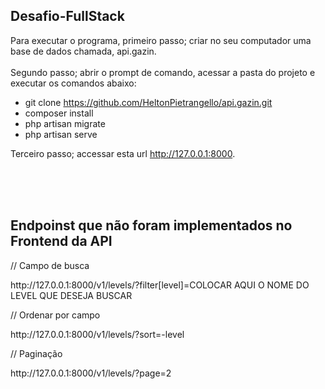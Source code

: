 ## Desafio-FullStack

Para executar o programa, primeiro passo; criar no seu computador uma base de dados chamada, api.gazin.</br></br>
Segundo passo; abrir o prompt de comando, acessar a pasta do projeto e executar os comandos abaixo:

- git clone https://github.com/HeltonPietrangello/api.gazin.git
- composer install
- php artisan migrate
- php artisan serve

Terceiro passo; accessar esta url http://127.0.0.1:8000.

</br></br></br>
## Endpoinst que não foram implementados no Frontend da API

// Campo de busca
<p>http://127.0.0.1:8000/v1/levels/?filter[level]=COLOCAR AQUI O NOME DO LEVEL QUE DESEJA BUSCAR </p>

// Ordenar por campo
 <p>http://127.0.0.1:8000/v1/levels/?sort=-level</p>

 // Paginação
<p>http://127.0.0.1:8000/v1/levels/?page=2</p>




